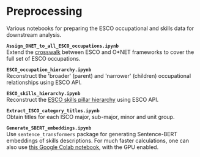 # Preprocessing

Various notebooks for preparing the ESCO occupational and skills data for downstream analysis.

**`Assign_ONET_to_all_ESCO_occupations.ipynb`**  
Extend the [crosswalk](https://github.com/nestauk/mapping-career-causeways/tree/main/supplementary_online_data/ONET_ESCO_crosswalk) between ESCO and O\*NET frameworks to cover the full set of ESCO occupations.

**`ESCO_occupation_hierarchy.ipynb`**  
Reconstruct the 'broader' (parent) and 'narrower' (children) occupational relationships using ESCO API.

**`ESCO_skills_hierarchy.ipynb`**  
Reconstruct the [ESCO skills pillar hierarchy](https://ec.europa.eu/esco/portal/escopedia/Skills_pillar) using ESCO API.

**`Extract_ISCO_category_titles.ipynb`**  
Obtain titles for each ISCO major, sub-major, minor and unit group.

**`Generate_SBERT_embeddings.ipynb`**  
Use `sentence_transformers` package for generating Sentence-BERT embeddings of skills descriptions. For much faster calculations, one can also use [this Google Colab notebook](https://colab.research.google.com/drive/1EfEXjdu4MYZMmr7X2gymFamxpw_J23me?usp=sharing), with the GPU enabled.

